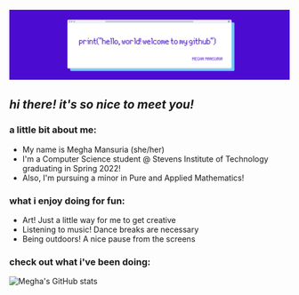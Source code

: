 ![](https://github.com/meghamansuria/meghamansuria/blob/main/header.png)

## *hi there! it's so nice to meet you!*

### a little bit about me:
* My name is Megha Mansuria (she/her)
* I'm a Computer Science student @ Stevens Institute of Technology graduating in Spring 2022!
* Also, I'm pursuing a minor in Pure and Applied Mathematics!

### what i enjoy doing for fun:
* Art! Just a little way for me to get creative
* Listening to music! Dance breaks are necessary
* Being outdoors! A nice pause from the screens

### check out what i've been doing:
![Megha's GitHub stats](https://github-readme-stats.vercel.app/api?username=meghamansuria&title_color=4c0bd1&text_color=75c7fb&icon_color=9aa7b2&bg_color=ffffff&show_icons=true)


<!--
**meghamansuria/meghamansuria** is a ✨ _special_ ✨ repository because its `README.md` (this file) appears on your GitHub profile.

Here are some ideas to get you started:

- 🔭 I’m currently working on ...
- 🌱 I’m currently learning ...
- 👯 I’m looking to collaborate on ...
- 🤔 I’m looking for help with ...
- 💬 Ask me about ...
- 📫 How to reach me: ...
- 😄 Pronouns: ...
- ⚡ Fun fact: ...
-->
